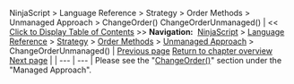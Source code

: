 ﻿
NinjaScript \> Language Reference \> Strategy \> Order Methods \> Unmanaged Approach \> ChangeOrder()
ChangeOrderUnmanaged()
| \<\< [Click to Display Table of Contents](unmanaged_changeorder.md) \>\> **Navigation:**     [NinjaScript](ninjascript.md) \> [Language Reference](language_reference_wip.md) \> [Strategy](strategy.md) \> [Order Methods](order_methods.md) \> [Unmanaged Approach](unmanaged_approach.md) \> ChangeOrderUnmanaged() | [Previous page](unmanaged_cancelorder.md) [Return to chapter overview](unmanaged_approach.md) [Next page](ignoreoverfill.md) |
| --- | --- |
Please see the "[ChangeOrder()](managed_changeorder.md)" section under the "Managed Approach".
